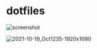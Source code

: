 # dotfiles
![screenshot](https://user-images.githubusercontent.com/83285636/137889072-bfb8232b-6c1e-49c1-ba6c-3ae875eb49e3.png)



![2021-10-19_Oct1235-1920x1080](https://user-images.githubusercontent.com/83285636/137906868-03a91ef7-01c7-4c6d-9595-3fedce28d97e.png)
